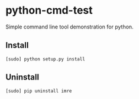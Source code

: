 # python-cmd-test

Simple command line tool demonstration for python.

## Install

```
[sudo] python setup.py install
```

## Uninstall

```
[sudo] pip uninstall imre
```
